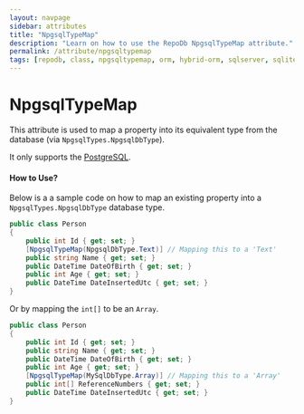 ```yaml
---
layout: navpage
sidebar: attributes
title: "NpgsqlTypeMap"
description: "Learn on how to use the RepoDb NpgsqlTypeMap attribute."
permalink: /attribute/npgsqltypemap
tags: [repodb, class, npgsqltypemap, orm, hybrid-orm, sqlserver, sqlite, mysql, postgresql]
---
```


# NpgsqlTypeMap

This attribute is used to map a property into its equivalent type from the database (via `NpgsqlTypes.NpgsqlDbType`).

It only supports the [PostgreSQL](https://www.nuget.org/packages/RepoDb.PostgreSql).

#### How to Use?

Below is a a sample code on how to map an existing property into a `NpgsqlTypes.NpgsqlDbType` database type.

```csharp
public class Person
{
	public int Id { get; set; }
	[NpgsqlTypeMap(NpgsqlDbType.Text)] // Mapping this to a 'Text'
	public string Name { get; set; }
	public DateTime DateOfBirth { get; set; }
	public int Age { get; set; }
	public DateTime DateInsertedUtc { get; set; }
}
```

Or by mapping the `int[]` to be an `Array`.

```csharp
public class Person
{
	public int Id { get; set; }
	public string Name { get; set; }
	public DateTime DateOfBirth { get; set; }
	public int Age { get; set; }
	[NpgsqlTypeMap(MySqlDbType.Array)] // Mapping this to a 'Array'
	public int[] ReferenceNumbers { get; set; }
	public DateTime DateInsertedUtc { get; set; }
}
```